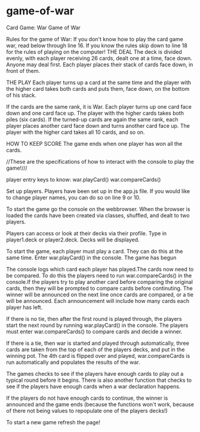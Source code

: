 # game-of-war
Card Game: War
Game of War

Rules for the game of War:
If you don't know how to play the card game war, read below through line 16. If you know the rules skip down to line 18 for the rules of playing on the computer!
THE DEAL
The deck is divided evenly, with each player receiving 26 cards, dealt one at a time, face down. Anyone may deal first. Each player places their stack of cards face down, in front of them.

THE PLAY
Each player turns up a card at the same time and the player with the higher card takes both cards and puts them, face down, on the bottom of his stack.

If the cards are the same rank, it is War. Each player turns up one card face down and one card face up. The player with the higher cards takes both piles (six cards). If the turned-up cards are again the same rank, each player places another card face down and turns another card face up. The player with the higher card takes all 10 cards, and so on.

HOW TO KEEP SCORE
The game ends when one player has won all the cards.


//These are the specifications of how to interact with the console to play the game!///

player entry keys to know:
war.playCard()
war.compareCards()


Set up players. Players have been set up in the app.js file. If you would like to change player names, you can do so on line 9 or 10.


To start the game go the console on the webbrowser. When the browser is loaded the cards have been created via classes, shuffled, and dealt to two players. 

Players can access or look at their decks via their profile. Type in player1.deck or player2.deck. Decks will be displayed.

To start the game, each player must play a card. They can do this at the same time. Enter war.playCard() in the console. The game has begun

The console logs which card each player has played.The cards now need to be compared. To do this the players need to run war.compareCards() in the console.If the players try to play another card before comparing the original cards, then they will be prompted to compare cards before continuting. The winner will be announced on the next line once cards are compared, or a tie will be announced. Each announcement will include how many cards each player has left.

If there is no tie, then after the first round is played through, the players start the next round by running war.playCard() in the console. The players must enter war.compareCards() to compare cards and decide a winner.

If there is a tie, then war is started and played through automatically, three cards are taken from the top of each of the players decks, and put in the winning pot. The 4th card is flipped over and played,  war.compareCards is run automatically and populates the results of the war.


The games checks to see if the players have enough cards to play out a typical round before it begins. There is also another function that checks to see if the players have enough cards when a war declaration happens.


If the players do not have enough cards to continue, the winner is announced and the game ends (because the functions won't work, because of there not being values to repopulate one of the players decks!)

To start a new game refresh the page!



